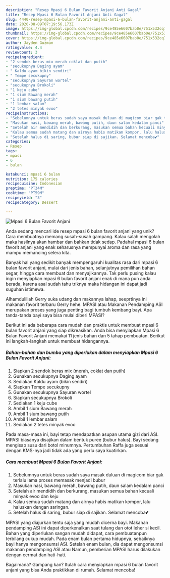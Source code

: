 ```yaml
---
description: "Resep Mpasi 6 Bulan Favorit Anjani Anti Gagal"
title: "Resep Mpasi 6 Bulan Favorit Anjani Anti Gagal"
slug: 4440-resep-mpasi-6-bulan-favorit-anjani-anti-gagal
date: 2020-08-09T07:19:56.173Z
image: https://img-global.cpcdn.com/recipes/9ce485e6607bab0e/751x532cq70/mpasi-6-bulan-favorit-anjani-foto-resep-utama.jpg
thumbnail: https://img-global.cpcdn.com/recipes/9ce485e6607bab0e/751x532cq70/mpasi-6-bulan-favorit-anjani-foto-resep-utama.jpg
cover: https://img-global.cpcdn.com/recipes/9ce485e6607bab0e/751x532cq70/mpasi-6-bulan-favorit-anjani-foto-resep-utama.jpg
author: Jayden Guzman
ratingvalue: 4.4
reviewcount: 3
recipeingredient:
- "2 sendok beras mix merah coklat dan putih"
- "secukupnya Daging ayam"
- " Kaldu ayam bikin sendiri"
- " Tempe secukupny"
- "secukupnya Sayuran wortel"
- "secukupnya Brokoli"
- "1 keju cube"
- "1 sium Bawang merah"
- "1 sium bawang putih"
- "1 lembar salam"
- "2 tetes minyak evoo"
recipeinstructions:
- "Sebelumnya untuk beras sudah saya masak duluan di magicom biar gak terlalu lama proses memasak menjadi bubur"
- "Masukan nasi, bawang merah, bawang putih, daun salam kedalam panci"
- "Setelah air mendidih dan berkurang, masukan semua bahan kecuali minyak evoo dan keju"
- "Kalau semua sudah matang dan airnya habis matikan kompor, lalu haluskan dengan saringan."
- "Setelah halus di saring, bubur siap di sajikan. Selamat mencoba💕"
categories:
- Resep
tags:
- mpasi
- 6
- bulan

katakunci: mpasi 6 bulan 
nutrition: 175 calories
recipecuisine: Indonesian
preptime: "PT34M"
cooktime: "PT59M"
recipeyield: "3"
recipecategory: Dessert

---
```



![Mpasi 6 Bulan Favorit Anjani](https://img-global.cpcdn.com/recipes/9ce485e6607bab0e/751x532cq70/mpasi-6-bulan-favorit-anjani-foto-resep-utama.jpg)

Anda sedang mencari ide resep mpasi 6 bulan favorit anjani yang unik? Cara membuatnya memang susah-susah gampang. Kalau salah mengolah maka hasilnya akan hambar dan bahkan tidak sedap. Padahal mpasi 6 bulan favorit anjani yang enak seharusnya mempunyai aroma dan rasa yang mampu memancing selera kita.

Banyak hal yang sedikit banyak mempengaruhi kualitas rasa dari mpasi 6 bulan favorit anjani, mulai dari jenis bahan, selanjutnya pemilihan bahan segar, hingga cara membuat dan menyajikannya. Tak perlu pusing kalau ingin menyiapkan mpasi 6 bulan favorit anjani enak di mana pun anda berada, karena asal sudah tahu triknya maka hidangan ini dapat jadi suguhan istimewa.

Alhamdulillah Gerry suka udang dan makannya lahap, seeprtinya ini makanan favorit terbaru Gerry hehe. MPASI atau Makanan Pendamping ASI merupakan proses yang juga penting bagi tumbuh kembang bayi. Apa tanda-tanda bayi saya bisa mulai diberi MPASI?


Berikut ini ada beberapa cara mudah dan praktis untuk membuat mpasi 6 bulan favorit anjani yang siap dikreasikan. Anda bisa menyiapkan Mpasi 6 Bulan Favorit Anjani memakai 11 jenis bahan dan 5 tahap pembuatan. Berikut ini langkah-langkah untuk membuat hidangannya.

<!--inarticleads1-->

##### Bahan-bahan dan bumbu yang diperlukan dalam menyiapkan Mpasi 6 Bulan Favorit Anjani:

1. Siapkan 2 sendok beras mix (merah, coklat dan putih)
1. Gunakan secukupnya Daging ayam
1. Sediakan  Kaldu ayam (bikin sendiri)
1. Siapkan  Tempe secukupny
1. Gunakan secukupnya Sayuran wortel
1. Siapkan secukupnya Brokoli
1. Sediakan 1 keju cube
1. Ambil 1 sium Bawang merah
1. Ambil 1 sium bawang putih
1. Ambil 1 lembar salam
1. Sediakan 2 tetes minyak evoo


Pada masa-masa ini, bayi tetap mendapatkan asupan utama gizi dari ASI. MPASI biasanya disajikan dalam bentuk puree (bubur halus). Bayi sedang mengisap susu dari botol minumnya. Pertumbuhan Raffa juga sesuai dengan KMS-nya jadi tidak ada yang perlu saya kuatirkan. 

<!--inarticleads2-->

##### Cara membuat Mpasi 6 Bulan Favorit Anjani:

1. Sebelumnya untuk beras sudah saya masak duluan di magicom biar gak terlalu lama proses memasak menjadi bubur
1. Masukan nasi, bawang merah, bawang putih, daun salam kedalam panci
1. Setelah air mendidih dan berkurang, masukan semua bahan kecuali minyak evoo dan keju
1. Kalau semua sudah matang dan airnya habis matikan kompor, lalu haluskan dengan saringan.
1. Setelah halus di saring, bubur siap di sajikan. Selamat mencoba💕


MPASI yang diajurkan tentu saja yang mudah dicerna bayi. Makanan pendamping ASI ini dapat diperkenalkan saat tulang dan otot leher si kecil. Bahan yang diperlukan sangan mudah didapat, cara pembuatanpun terbilang cukup mudah. Pada enam bulan pertama hidupnya, sebaiknya bayi hanya mengonsumsi ASI. Setelah enam bulan, dia dapat mengonsumsi makanan pendamping ASI atau Namun, pemberian MPASI harus dilakukan dengan cermat dan hati-hati. 

Bagaimana? Gampang kan? Itulah cara menyiapkan mpasi 6 bulan favorit anjani yang bisa Anda praktikkan di rumah. Selamat mencoba!
